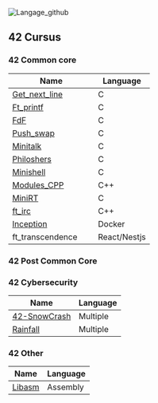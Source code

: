 ![Langage_github]

<!-- <details open> -->
<summary align='left'> <h2>42 Cursus</h2> </summary>

<!-- <details open> -->
<summary align='left'> <h3>42 Common core</h3> </summary>

| Name                              | Language     |
| --------------------------------- | ------------ |
| [Get_next_line][42-get_next_line] | C            |
| [Ft_printf][42-ft_printf]         | C            |
| [FdF][42-FdF]                     | C            |
| [Push_swap][42-push_swap]         | C            |
| [Minitalk][42-minitalk]           | C            |
| [Philoshers][42-Philoshers]       | C            |
| [Minishell][42-Minishell]         | C            |
| [Modules_CPP][42-CPP_Modules]     | C++          |
| [MiniRT][42-miniRT]               | C            |
| [ft_irc][42-ft_irc]               | C++          |
| [Inception][42-Inception]         | Docker       |
| ft_transcendence                  | React/Nestjs |

<!-- </details> -->

<!-- <details open> -->
<summary align='left'> <h3> 42 Post Common Core </h3> </summary>

<!-- <details open> -->
<summary> <h3>42 Cybersecurity</h3> </summary>

| Name                         | Language |
| ---------------------------- | -------- |
| [42-SnowCrash][42-SnowCrash] | Multiple |
| [Rainfall][42-rainfall]      | Multiple |

<!-- </details> -->

<!-- <details open> -->
<summary> <h3>42 Other</h3> </summary>

| Name                | Language |
| ------------------- | -------- |
| [Libasm][42-Libasm] | Assembly |

<!-- </details> -->
<!-- </details> -->
<!-- </details> -->

<!-- Lien repo github --->

[42-CPP_Modules]: https://github.com/rpoder/42-CPP_Modules
[42-get_next_line]: https://github.com/rpoder/42-get_next_line
[42-ft_printf]: https://github.com/rpoder/42-libftprintf
[42-FdF]: https://github.com/rpoder/42-FdF
[42-push_swap]: https://github.com/rpoder/42-push_swap
[42-minitalk]: https://github.com/rpoder/42-mini_talk
[42-Philoshers]: https://github.com/rpoder/42-philosophers
[42-Minishell]: https://github.com/rpoder/42-minishell
[42-miniRT]: https://github.com/rpoder/42-miniRT
[42-ft_irc]: https://github.com/rpoder/42-ft_irc
[42-Inception]: https://github.com/rpoder/42-inception
[42-Libasm]: https://github.com/bsavinel/42-libasm
[42-SnowCrash]: https://github.com/bsavinel/42-SnowCrash
[42-rainfall]: https://github.com/rpoder/42-rainfall

<!-- widgets --->

[Langage_github]:
	https://github-readme-stats.vercel.app/api/top-langs/?username=rpoder&hide=roff,php,html,perl,objective-c&layout=compact&theme=dark&show
